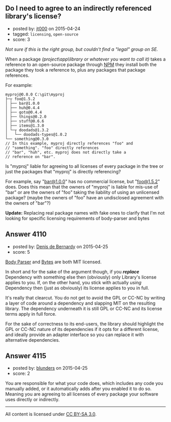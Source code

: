## Do I need to agree to an indirectly referenced library's license?

- posted by: [jt000](https://stackexchange.com/users/4550640/jt000) on 2015-04-24
- tagged: `licensing`, `open-source`
- score: 3

*Not sure if this is the right group, but couldn't find a "legal" group on SE.*

When a package *(project\app\library or whatever you want to call it)* takes a reference to an open-source package through [NPM](https://www.npmjs.com/) they install both the package they took a reference to, plus any packages that package references.

For example:

    myproj@0.0.0 C:\git\myproj
    ├─┬ foo@1.5.2
    │ ├── bar@1.0.0
    │ ├── huh@0.4.4
    │ ├── goto@0.4.4
    │ ├── things@0.2.0
    │ ├── stuff@0.6.6
    │ ├── items@1.3.0
    │ └─┬ doodads@1.3.2
    │   └── doodads-types@1.0.2
    └── something@0.3.0
    // In this example, myproj directly references "foo" and 
    // "something". "foo" directly references 
    // "bar", "huh", etc. myproj does not directly take a 
    // reference on "bar".


Is "myproj" liable for agreeing to all licenses of every package in the tree or just the packages that "myproj" is directly referencing? 

For example, say "bar@1.0.0" has no commercial license, but "foo@1.5.2" does. Does this mean that the owners of "myproj" is liable for mis-use of "bar" or are the owners of "foo" taking the liability of using an unlicensed package? (maybe the owners of "foo" have an undisclosed agreement with the owners of "bar"?)

**Update:** Replacing real package names with fake ones to clarify that I'm not looking for specific licensing requirements of body-parser and bytes


## Answer 4110

- posted by: [Denis de Bernardy](https://stackexchange.com/users/182468/denis-de-bernardy) on 2015-04-25
- score: 5

[Body Parser](https://www.npmjs.com/package/body-parser) and [Bytes](https://www.npmjs.com/package/bytes) are both MIT licensed.

In short and for the sake of the argument though, if you ***replace*** Dependency with something else then (obviously) only Library's license applies to you. If, on the other hand, you stick with actually *using* Dependency then (just as obviously) its license applies to you in full.

It's really that clearcut. You do not get to avoid the GPL or CC-NC by writing a layer of code around a dependency and slapping MIT on the resulting library. The dependency underneath it is still GPL or CC-NC and its license terms apply in full force.

For the sake of correctness to its end-users, the library should highlight the GPL or CC-NC nature of its dependencies if it opts for a different license, and ideally provide an adapter interface so you can replace it with alternative dependencies.


## Answer 4115

- posted by: [blunders](https://stackexchange.com/users/216182/blunders) on 2015-04-25
- score: 2

You are responsible for what your code does, which includes any code you manually added, or it automatically adds after you enabled it to do so.  Meaning you are agreeing to all licenses of every package your software uses directly or indirectly.



---

All content is licensed under [CC BY-SA 3.0](https://creativecommons.org/licenses/by-sa/3.0/).
